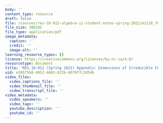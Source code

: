 ```yaml
---
body: ''
content_type: resource
draft: false
file: /courses/res-18-012-algebra-ii-student-notes-spring-2022/mit18_702s22_append.pdf
file_size: 308102
file_type: application/pdf
image_metadata:
  caption: ''
  credit: ''
  image-alt: ''
learning_resource_types: []
license: https://creativecommons.org/licenses/by-nc-sa/4.0/
resourcetype: Document
title: 'RES.18-012 (Spring 2022) Appendix: Dimensions of Irreducible Characters'
uid: e39575b8-4652-4603-822b-6079f7c3d54b
video_files:
  video_captions_file: ''
  video_thumbnail_file: ''
  video_transcript_file: ''
video_metadata:
  video_speakers: ''
  video_tags: ''
  youtube_description: ''
  youtube_id: ''
---
```

